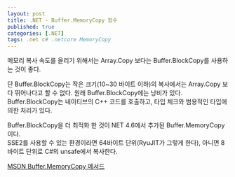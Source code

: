 ```yaml
---
layout: post
title: .NET - Buffer.MemoryCopy 함수
published: true
categories: [.NET]
tags: .net c# .netcore MemoryCopy
---
```

메모리 복사 속도를 올리기 위해서는 Array.Copy 보다는 Buffer.BlockCopy를 사용하는 것이 좋다.  
  
단 Buffer.BlockCopy는 작은 크기(10~30 바이트 이하)의 복사에서는 Array.Copy 보다 뛰어나다고 할 수 없다. 
원래 Buffer.BlockCopy에는 낭비가 있다.  
Buffer.BlockCopy는 네이티브의 C++ 코드를 호출하고, 타입 체크와 범용적인 타입에 의한 처리가 있다.  
  
Buffer.BlockCopy을 더 최적화 한 것이 NET 4.6에서 추가된 Buffer.MemoryCopy이다.  
SSE2를 사용할 수 있는 환경이라면 64바이트 단위(RyuJIT가 그렇게 한다), 아니면 8바이트 단위로 C#의 unsafe에서 복사한다.   
    
[MSDN Buffer.MemoryCopy 메서드](https://msdn.microsoft.com/ko-kr/library/dn823273(v=vs.110).aspx)
